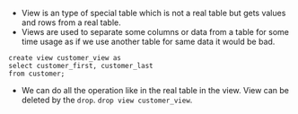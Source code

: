 - View is an type of special table which is not a real table but gets values and rows from a real table. 
- Views are used to separate some columns or data from a table for some time usage as if we use another table for same data it would be bad.
```
create view customer_view as
select customer_first, customer_last
from customer;
```
- We can do all the operation like in the real table in the view. View can be deleted by the `drop`. `drop view customer_view`.
